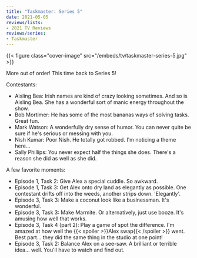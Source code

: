 ```yaml
---
title: "Taskmaster: Series 5"
date: 2021-05-05
reviews/lists:
- 2021 TV Reviews
reviews/series:
- Taskmaster
---
```

{{< figure class="cover-image" src="/embeds/tv/taskmaster-series-5.jpg" >}}

More out of order! This time back to Series 5! 

Contestants:

* Aisling Bea: Irish names are kind of crazy looking sometimes. And so is Aisling Bea. She has a wonderful sort of manic energy throughout the show. 
* Bob Mortimer: He has some of the most bananas ways of solving tasks. Great fun. 
* Mark Watson: A wonderfully dry sense of humor. You can never quite be sure if he's serious or messing with you. 
* Nish Kumar: Poor Nish. He totally got robbed. I'm noticing a theme here...
* Sally Phillips: You never expect half the things she does. There's a reason she did as well as she did. 

A few favorite moments:

* Episode 1, Task 2: Give Alex a special cuddle. So awkward.
* Episode 1, Task 3: Get Alex onto dry land as elegantly as possible. One contestant drifts off into the weeds, another strips down. 'Elegantly'. 
* Episode 3, Task 3: Make a coconut look like a businessman. It's wonderful. 
* Episode 3, Task 3: Make Marmite. Or alternatively, just use booze. It's amusing how well that works. 
* Episode 3, Task 4 (part 2): Play a game of spot the difference. I'm amazed at how well the {{< spoiler >}}Alex swap{{< /spoiler >}} went. Best part... they did the same thing in the studio at one point!
* Episode 3, Task 2: Balance Alex on a see-saw. A brilliant or terrible idea... well. You'll have to watch and find out. 

